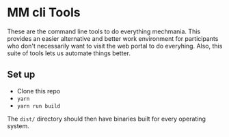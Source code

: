 # MM cli Tools

These are the command line tools to do everything mechmania. This provides an easier alternative and better work environment for participants who don't necessarily want to visit the web portal to do everyhing. Also, this suite of tools lets us automate things better.

## Set up

* Clone this repo
* `yarn`
* `yarn run build`

The `dist/` directory should then have binaries built for every operating system.
